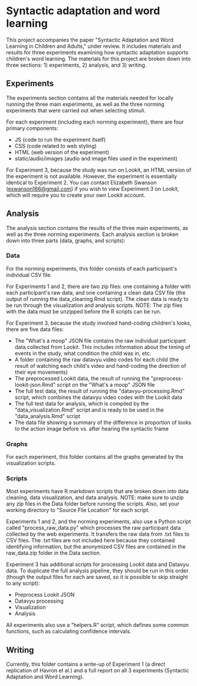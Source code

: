 # Syntactic adaptation and word learning

This project accompanies the paper "Syntactic Adaptation and Word Learning in Children and Adults," under review. It includes materials and results for three experiments examining how syntactic adaptation supports children's word learning. The materials for this project are broken down into three sections: 1) experiments, 2) analysis, and 3) writing.

## Experiments

The experiments section contains all the materials needed for locally running the three main experiments, as well as the three norming experiments that were carried out when selecting stimuli.

For each experiment (including each norming experiment), there are four primary components:
- JS (code to run the experiment itself)
- CSS (code related to web styling)
- HTML (web version of the experiment)
- static/audio/images (audio and image files used in the experiment)

For Experiment 3, because the study was run on Lookit, an HTML version of the experiment is not available. However, the experiment is essentially identical to Experiment 2. You can contact Elizabeth Swanson (eswanson166@gmail.com) if you wish to view Experiment 3 on Lookit, which will require you to create your own Lookit account.

## Analysis

The analysis section contains the results of the three main experiments, as well as the three norming experiments. Each analysis section is broken down into three parts (data, graphs, and scripts):

### Data

For the norming experiments, this folder consists of each participant's individual CSV file.

For Experiments 1 and 2, there are two zip files: one containing a folder with each participant's raw data, and one containing a clean data CSV file (the output of running the data_cleaning.Rmd script). The clean data is ready to be run through the visualization and analysis scripts. NOTE: The zip files with the data must be unzipped before the R scripts can be run.

For Experiment 3, because the study involved hand-coding children's looks, there are five data files:
- The "What's a moop" JSON file contains the raw individual participant data collected from Lookit. This includes information about the timing of events in the study, what condition the child was in, etc.
- A folder containing the raw datavyu video codes for each child (the result of watching each child's video and hand-coding the direction of their eye movements)
- The preprocessed Lookit data, the result of running the "preprocess-lookit-json.Rmd" script on the "What's a moop" JSON file
- The full test data, the result of running the "datavyu-processing.Rmd" script, which combines the datavyu video codes with the Lookit data
- The full test data for analysis, which is compiled by the "data_visualization.Rmd" script and is ready to be used in the "data_analysis.Rmd" script
- The data file showing a summary of the difference in proportion of looks to the action image before vs. after hearing the syntactic frame

### Graphs

For each experiment, this folder contains all the graphs generated by the visualization scripts.

### Scripts

Most experiments have R markdown scripts that are broken down into data cleaning, data visualization, and data analysis. NOTE: make sure to unzip any zip files in the Data folder before running the scripts. Also, set your working directory to "Source File Location" for each script.

Experiments 1 and 2, and the norming experiments, also use a Python script called "process_raw_data.py" which processes the raw participant data collected by the web experiments. It transfers the raw data from .txt files to CSV files. The .txt files are not included here because they contained identifying information, but the anonymized CSV files are contained in the raw_data.zip folder in the Data section. 

Experiment 3 has additional scripts for processing Lookit data and Datavyu data. To duplicate the full analysis pipeline, they should be run in this order (though the output files for each are saved, so it is possible to skip straight to any script):
- Preprocess Lookit JSON
- Datavyu processing
- Visualization
- Analysis

All experiments also use a "helpers.R" script, which defines some common functions, such as calculating confidence intervals.

## Writing

Currently, this folder contains a write-up of Experiment 1 (a direct replication of Havron et al.) and a full report on all 3 experiments (Syntactic Adaptation and Word Learning).


